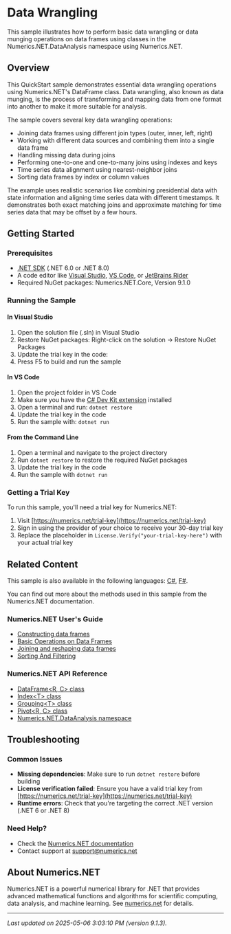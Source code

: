 # Data Wrangling

This sample illustrates how to perform basic data wrangling or data munging operations on data frames using classes in the Numerics.NET.DataAnalysis namespace using Numerics.NET.

## Overview

This QuickStart sample demonstrates essential data wrangling operations using Numerics.NET's DataFrame class. 
Data wrangling, also known as data munging, is the process of transforming and mapping data from one format 
into another to make it more suitable for analysis.

The sample covers several key data wrangling operations:

- Joining data frames using different join types (outer, inner, left, right)
- Working with different data sources and combining them into a single data frame
- Handling missing data during joins
- Performing one-to-one and one-to-many joins using indexes and keys
- Time series data alignment using nearest-neighbor joins
- Sorting data frames by index or column values

The example uses realistic scenarios like combining presidential data with state information and aligning 
time series data with different timestamps. It demonstrates both exact matching joins and approximate 
matching for time series data that may be offset by a few hours.


## Getting Started

### Prerequisites

- [.NET SDK](https://dotnet.microsoft.com/download) (.NET 6.0 or .NET 8.0)
- A code editor like [Visual Studio](https://visualstudio.microsoft.com/), [VS Code](https://code.visualstudio.com/), or [JetBrains Rider](https://www.jetbrains.com/rider/)
- Required NuGet packages: Numerics.NET.Core, Version 9.1.0

### Running the Sample

#### In Visual Studio
1. Open the solution file (.sln) in Visual Studio
2. Restore NuGet packages: Right-click on the solution → Restore NuGet Packages
3. Update the trial key in the code:
4. Press F5 to build and run the sample

#### In VS Code

1. Open the project folder in VS Code
2. Make sure you have the [C# Dev Kit extension](https://marketplace.visualstudio.com/items?itemName=ms-dotnettools.csdevkit) installed
3. Open a terminal and run: `dotnet restore`
4. Update the trial key in the code 
5. Run the sample with: `dotnet run`

#### From the Command Line

1. Open a terminal and navigate to the project directory
2. Run `dotnet restore` to restore the required NuGet packages
3. Update the trial key in the code
4. Run the sample with `dotnet run`

### Getting a Trial Key

To run this sample, you'll need a trial key for Numerics.NET:

1. Visit [https://numerics.net/trial-key](https://numerics.net/trial-key)
2. Sign in using the provider of your choice to receive your 30-day trial key
3. Replace the placeholder in `License.Verify("your-trial-key-here")` with your actual trial key

## Related Content

This sample is also available in the following languages: 
[C#](https://github.com/NumericsDotNet/quickstart-csharp/tree/net8.0/data-analysis/data-wrangling), [F#](https://github.com/NumericsDotNet/quickstart-fsharp/tree/net8.0/data-analysis/data-wrangling).

You can find out more about the methods used in this sample from the Numerics.NET documentation.

### Numerics.NET User's Guide

- [Constructing data frames](https://numerics.net/documentation/latest/data-analysis/data-frames/constructing-data-frames)
- [Basic Operations on Data Frames](https://numerics.net/documentation/latest/data-analysis/data-frames/basic-operations-on-data-frames)
- [Joining and reshaping data frames](https://numerics.net/documentation/latest/data-analysis/data-wrangling/joining-and-reshaping-data-frames)
- [Sorting And Filtering](https://numerics.net/documentation/latest/data-analysis/data-wrangling/sorting-and-filtering)

### Numerics.NET API Reference

- [DataFrame&lt;R, C&gt; class](https://numerics.net/documentation/latest/reference/numerics.net.dataanalysis.dataframe-2)
- [Index&lt;T&gt; class](https://numerics.net/documentation/latest/reference/numerics.net.dataanalysis.index-1)
- [Grouping&lt;T&gt; class](https://numerics.net/documentation/latest/reference/numerics.net.dataanalysis.grouping-1)
- [Pivot&lt;R, C&gt; class](https://numerics.net/documentation/latest/reference/numerics.net.dataanalysis.pivot-2)
- [Numerics.NET.DataAnalysis namespace](https://numerics.net/documentation/latest/reference/numerics.net.dataanalysis)


## Troubleshooting

### Common Issues

- **Missing dependencies**: Make sure to run `dotnet restore` before building
- **License verification failed**: Ensure you have a valid trial key from [https://numerics.net/trial-key](https://numerics.net/trial-key)
- **Runtime errors**: Check that you're targeting the correct .NET version (.NET 6 or .NET 8)

### Need Help?

- Check the [Numerics.NET documentation](https://numerics.net/documentation/)
- Contact support at [support@numerics.net](mailto:support@numerics.net?subject=DataWrangling%20QuickStart%20Sample%20%28Visual+Basic%29)

## About Numerics.NET

Numerics.NET is a powerful numerical library for .NET that provides advanced mathematical 
functions and algorithms for scientific computing, data analysis, and machine learning.
See [numerics.net](https://numerics.net) for details.

---

_Last updated on 2025-05-06 3:03:10 PM (version 9.1.3)._
